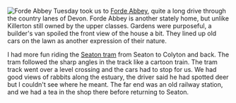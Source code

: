 ![Forde Abbey](forde.JPG)
Tuesday took us to
[Forde Abbey](https://www.fordeabbey.co.uk/),
quite a long drive through the country lanes of Devon. Forde Abbey is another stately home, but unlike Killerton still owned by the upper classes. Gardens were purposeful, a builder's van spoiled the front view of the house a bit. They lined up old cars on the lawn as another expression of their nature.

I had more fun riding the
[Seaton tram](https://www.tram.co.uk/)
from Seaton to Colyton and back. The tram followed the sharp angles in the track like a cartoon train. The tram track went over a level crossing and the cars had to stop for us. We had good views of rabbits along the estuary, the driver said he had spotted deer but I couldn't see where he meant. The far end was an old railway station, and we had a tea in the shop there before returning to Seaton.
